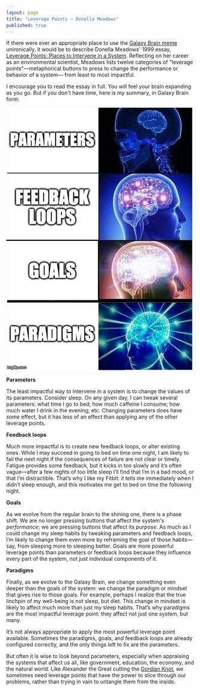 ```yaml
---
layout: page
title: "Leverage Points — Donella Meadows"
published: true
---
```


If there were ever an appropriate place to use the [Galaxy Brain meme](https://knowyourmeme.com/memes/galaxy-brain) unironically, it would be to describe Donella Meadows' 1999 essay, [Leverage Points: Places to Intervene in a System](http://donellameadows.org/archives/leverage-points-places-to-intervene-in-a-system/). Reflecting on her career as an environmental scientist, Meadows lists twelve categories of "leverage points"—metaphorical buttons to press to change the performance or behavior of a system— from least to most impactful.

I encourage you to read the essay in full. You will feel your brain expanding as you go. But if you don't have time, here is my summary, in Galaxy Brain form:

![](/assets/img/leverage_points/galaxy_brain.png)

**Parameters**

The least impactful way to intervene in a system is to change the values of its parameters. Consider sleep. On any given day, I can tweak several parameters: what time I go to bed; how much caffeine I consume; how much water I drink in the evening; etc. Changing parameters does have *some* effect, but it has less of an effect than applying any of the other leverage points.

**Feedback loops**

Much more impactful is to create new feedback loops, or alter existing ones. While I may succeed in going to bed on time one night, I am likely to fail the next night if the consequences of failure are not clear or timely. Fatigue provides some feedback, but it kicks in too slowly and it’s often vague—after a few nights of too little sleep I’ll find that I’m in a bad mood, or that I’m distractible. That’s why I like my Fitbit: it tells me immediately when I didn’t sleep enough, and this motivates me get to bed on time the following night.

**Goals**

As we evolve from the regular brain to the shining one, there is a phase shift. We are no longer pressing buttons that affect the system's *performance*; we are pressing buttons that affect its *purpose*. As much as I could change my sleep habits by tweaking parameters and feedback loops, I’m likely to change them even more by reframing the goal of those habits—say, from sleeping more to sleeping better. Goals are more powerful leverage points than parameters or feedback loops because they influence every part of the system, not just individual components of it.

**Paradigms**

Finally, as we evolve to the Galaxy Brain, we change something even deeper than the goals of the system: we change the paradigm or mindset that gives rise to those goals. For example, perhaps I realize that the true linchpin of my well-being is not sleep, but diet. This change in mindset is likely to affect much more than just my sleep habits. That’s why paradigms are the most impactful leverage point: they affect not just one system, but many.

It’s not always appropriate to apply the most powerful leverage point available. Sometimes the paradigms, goals, and feedback loops are already configured correctly, and the only things left to fix are the parameters.

But often it is wise to look beyond parameters, especially when appraising the systems that affect us all, like government, education, the economy, and the natural world. Like Alexander the Great cutting the [Gordian Knot](https://en.wikipedia.org/wiki/Gordian_Knot), we sometimes need leverage points that have the power to slice through our problems, rather than trying in vain to untangle them from the inside.